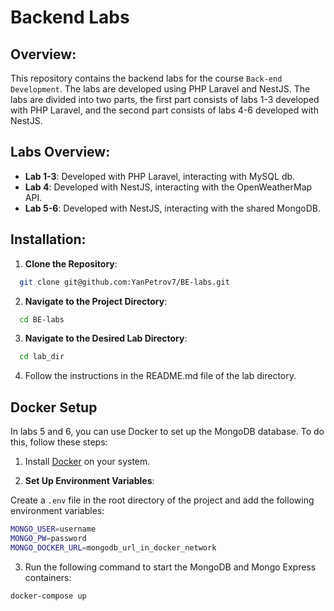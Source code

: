 # Backend Labs

## Overview:

This repository contains the backend labs for the course `Back-end Development`. The labs are developed using PHP Laravel and NestJS. The labs are divided into two parts, the first part consists of labs 1-3 developed with PHP Laravel, and the second part consists of labs 4-6 developed with NestJS.

## Labs Overview:

- **Lab 1-3**: Developed with PHP Laravel, interacting with MySQL db.
- **Lab 4**: Developed with NestJS, interacting with the OpenWeatherMap API.
- **Lab 5-6**: Developed with NestJS, interacting with the shared MongoDB.

## Installation:

1. **Clone the Repository**:
```bash
  git clone git@github.com:YanPetrov7/BE-labs.git
```

2. **Navigate to the Project Directory**:
```bash
  cd BE-labs
```

3. **Navigate to the Desired Lab Directory**:
```bash
  cd lab_dir
```

4. Follow the instructions in the README.md file of the lab directory.

## Docker Setup

In labs 5 and 6, you can use Docker to set up the MongoDB database. To do this, follow these steps:

1. Install [Docker](https://docs.docker.com/engine/install/) on your system.

2. **Set Up Environment Variables**:

Create a `.env` file in the root directory of the project and add the following environment variables:

```bash
MONGO_USER=username
MONGO_PW=password
MONGO_DOCKER_URL=mongodb_url_in_docker_network
```

3. Run the following command to start the MongoDB and Mongo Express containers:

```bash
docker-compose up
```
